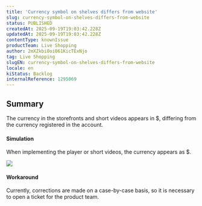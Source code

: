 ```yaml
---
title: 'Currency symbol on shelves differs from website'
slug: currency-symbol-on-shelves-differs-from-website
status: PUBLISHED
createdAt: 2025-09-19T19:03:42.228Z
updatedAt: 2025-09-19T19:03:42.228Z
contentType: knownIssue
productTeam: Live Shopping
author: 2mXZkbi0oi061KicTExNjo
tag: Live Shopping
slugEN: currency-symbol-on-shelves-differs-from-website
locale: en
kiStatus: Backlog
internalReference: 1295069
---
```


## Summary


The currency in the storefronts and short videos appears in $, differing from the currency registered in the account.


#### Simulation


When implementing the player or short videos, the currency appears as $.

 ![](https://vtexhelp.zendesk.com/attachments/token/rMo7HrJ2BnvXa45qfxOasRtJO/?name=SCR-20250919-nrtw.png)


#### Workaround


Currently, corrections are made on a case-by-case basis, so it is necessary to open a ticket for the product team.


